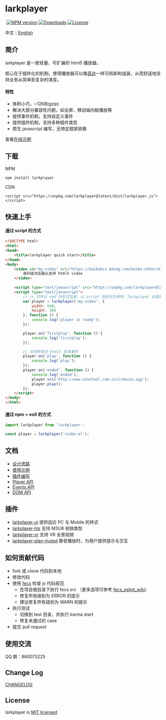 <h1 align="left">larkplayer</h1>

<p align="left">
  <a href="https://www.npmjs.com/package/larkplayer"><img src="https://img.shields.io/npm/v/larkplayer.svg?style=flat-square" alt="NPM version"></a>
  <a href="https://www.npmjs.com/package/larkplayer"><img src="https://img.shields.io/npm/dm/larkplayer.svg?style=flat-square" alt="Downloads"></a>
  <a href="https://www.npmjs.com/package/larkplayer"><img src="https://img.shields.io/github/license/dblate/larkplayer.svg?style=flat-square" alt="License"></a>
</p>

中文｜[English](./readme-en.md)

## 简介

larkplayer 是一款轻量、可扩展的 html5 播放器。

核心在于插件化的机制，使得播放器可以像[高达](https://baike.baidu.com/item/%E6%9C%BA%E5%8A%A8%E6%88%98%E5%A3%AB%E9%AB%98%E8%BE%BE/9365)一样可拆卸和组装，从而舒适地支持业务从简单到复杂的演变。

#### 特性

* 体积小巧，~12KB(gzip)
* 解决大部分兼容性问题，如全屏、移动端内联播放等
* 提供事件机制，支持自定义事件
* 提供插件机制，支持多种插件类型
* 原生 javascript 编写，无特定框架依赖

查看[在线示例](https://dblate.github.io/larkplayer/examples/)

## 下载

NPM
```
npm install larkplayer
```

CDN
```
<script src="https://unpkg.com/larkplayer@latest/dist/larkplayer.js"></script>
```

## 快速上手

#### 通过 script 的方式

```html
<!DOCTYPE html>
<html>
<head>
    <title>larkplayer quick start</title>
</head>
<body>
    <video id="my-video" src="https://baikebcs.bdimg.com/baike-other/big-buck-bunny.mp4" width="400" height="300" controls>
        请升级浏览器以支持 html5 video
    </video>
 
    <script type="text/javascript" src="https://unpkg.com/larkplayer@latest/dist/larkplayer.js"></script>
    <script type="text/javascript">
        // js 文件以 umd 的形式包装，以 script 的形式引用时，larkplayer 会直接挂载在 window 上
        var player = larkplayer('my-video', {
            width: 640,
            height: 360
        }, function () {
            console.log('player is ready');
        });

        player.on('firstplay', function () {
            console.log('firstplay');
        });

        // 支持所有的 html5 标准事件
        player.on('play', function () {
            console.log('play');
        });
        player.on('ended', function () {
            console.log('ended');
            player.src('http://www.w3school.com.cn/i/movie.ogg');
            player.play();
        });
    </script>
</body>
</html>
```

#### 通过 npm + es6 的方式


```javascript
import larkplayer from 'larkplayer';

const player = larkplayer('video-el');

```

## 文档

* [设计思路](./docs/design.md)
* [使用示例](./docs/example.md)
* [插件编写](./docs/plugin)
* [Player API](./docs/api/player.md)
* [Events API](./docs/api/events.md)
* [DOM API](./docs/api/dom.md)

## 插件

* [larkplayer-ui](https://github.com/dblate/larkplayer-ui) 提供适应 PC 与 Mobile 的样式
* [larkplayer-hls](https://github.com/dblate/larkplayer-hls) 支持 M3U8 视频类型
* [larkplayer-vr](https://github.com/dblate/larkplayer-vr) 支持 VR 全景视频
* [larkplayer-play-muted](https://github.com/dblate/larkplayer-play-muted) 静音播放时，为用户提供提示与交互


## 如何贡献代码

* fork 或 clone 代码到本地
* 修改代码
* 使用 [fecs](http://fecs.baidu.com/api) 检查 js 代码规范
    * 在项目根目录下执行 fecs src （更多选项可参考 [fecs_eslint_wiki](https://github.com/ecomfe/fecs/wiki/ESLint)）
    * 修复所有级别为 ERROR 的提示
    * 建议修复所有级别为 WARN 的提示
* 执行测试
    * 切换到 test 目录，并执行 karma start
    * 修复未通过的 case
* 提交 pull request

## 使用交流
QQ 群：860073225

## Change Log
[CHANGELOG](./CHANGELOG.md)

## License
larkplayer is [MIT licensed](./LICENSE)
